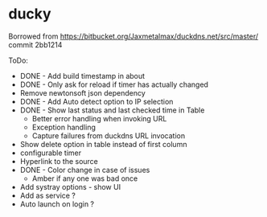 # ducky

Borrowed from https://bitbucket.org/Jaxmetalmax/duckdns.net/src/master/ commit 2bb1214

ToDo:
* DONE - Add build timestamp in about
* DONE - Only ask for reload if timer has actually changed
* Remove newtonsoft json dependency
* DONE - Add Auto detect option to IP selection
* DONE - Show last status and last checked time in Table
	- Better error handling when invoking URL
	- Exception handling
	- Capture failures from duckdns URL invocation
* Show delete option in table instead of first column
* configurable timer
* Hyperlink to the source 
* DONE - Color change in case of issues
	* Amber if any one was bad once 
* Add systray options - show UI
* Add as service ?
* Auto launch on login ?
